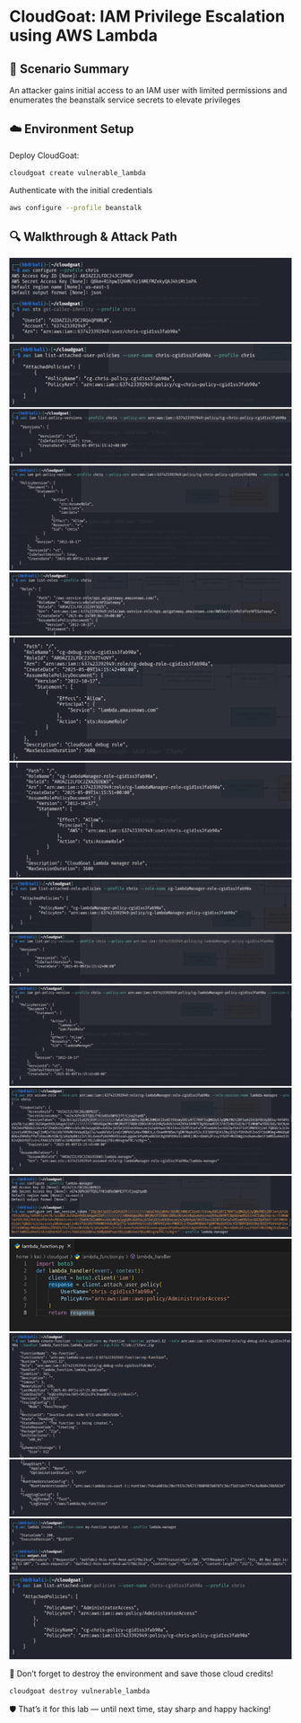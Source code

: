 # CloudGoat: IAM Privilege Escalation using AWS Lambda

## 🧠 Scenario Summary

An attacker gains initial access to an IAM user with limited permissions and enumerates the beanstalk service secrets to elevate privileges

## ☁️ Environment Setup

Deploy CloudGoat:

```bash
cloudgoat create vulnerable_lambda
```

Authenticate with the initial credentials

```bash
aws configure --profile beanstalk
```

## 🔍 Walkthrough & Attack Path

![Descriptive Title](../../screenshots/lambda_privesc/2025-05-09%2015_17_19-CloudKali%20-%20VMware%20Workstation.png)
![Descriptive Title](../../screenshots/lambda_privesc/2025-05-09%2015_54_01-CloudKali%20-%20VMware%20Workstation.png)
![Descriptive Title](../../screenshots/lambda_privesc/2025-05-09%2015_54_10-CloudKali%20-%20VMware%20Workstation.png)
![Descriptive Title](../../screenshots/lambda_privesc/2025-05-09%2015_54_21-CloudKali%20-%20VMware%20Workstation.png)
![Descriptive Title](../../screenshots/lambda_privesc/2025-05-09%2015_54_36-CloudKali%20-%20VMware%20Workstation.png)
![Descriptive Title](../../screenshots/lambda_privesc/2025-05-09%2015_54_56-CloudKali%20-%20VMware%20Workstation.png)
![Descriptive Title](../../screenshots/lambda_privesc/2025-05-09%2015_55_10-CloudKali%20-%20VMware%20Workstation.png)
![Descriptive Title](../../screenshots/lambda_privesc/2025-05-09%2015_55_34-CloudKali%20-%20VMware%20Workstation.png)
![Descriptive Title](../../screenshots/lambda_privesc/2025-05-09%2015_55_43-CloudKali%20-%20VMware%20Workstation.png)
![Descriptive Title](../../screenshots/lambda_privesc/2025-05-09%2015_55_53-CloudKali%20-%20VMware%20Workstation.png)
![Descriptive Title](../../screenshots/lambda_privesc/2025-05-09%2015_56_05-CloudKali%20-%20VMware%20Workstation.png)
![Descriptive Title](../../screenshots/lambda_privesc/2025-05-09%2015_56_18-CloudKali%20-%20VMware%20Workstation.png)
![Descriptive Title](../../screenshots/lambda_privesc/2025-05-09%2015_56_50-CloudKali%20-%20VMware%20Workstation.png)
![Descriptive Title](../../screenshots/lambda_privesc/2025-05-09%2015_57_07-CloudKali%20-%20VMware%20Workstation.png)
![Descriptive Title](../../screenshots/lambda_privesc/2025-05-09%2015_57_26-CloudKali%20-%20VMware%20Workstation.png)
![Descriptive Title](../../screenshots/lambda_privesc/2025-05-09%2015_57_50-CloudKali%20-%20VMware%20Workstation.png)
![Descriptive Title](../../screenshots/lambda_privesc/2025-05-09%2015_58_00-CloudKali%20-%20VMware%20Workstation.png)

💸 Don’t forget to destroy the environment and save those cloud credits!

```bash
cloudgoat destroy vulnerable_lambda
```

🛡️ That’s it for this lab — until next time, stay sharp and happy hacking!

